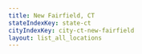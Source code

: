 ```yaml
---
title: New Fairfield, CT
stateIndexKey: state-ct
cityIndexKey: city-ct-new-fairfield
layout: list_all_locations
---
```

